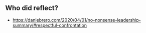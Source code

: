 ## Who did reflect?
- https://danlebrero.com/2020/04/01/no-nonsense-leadership-summary/#respectful-confrontation